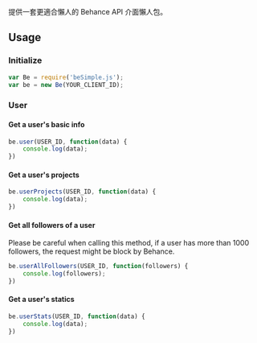 提供一套更適合懶人的 Behance API 介面懶人包。

## Usage
### Initialize
```js
var Be = require('beSimple.js');
var be = new Be(YOUR_CLIENT_ID);
```
### User

#### Get a user's basic info
```js
be.user(USER_ID, function(data) {
	console.log(data);
})
```
#### Get a user's projects
```js
be.userProjects(USER_ID, function(data) {
	console.log(data);
})
```
#### Get all followers of a user
Please be careful when calling this method, if a user has more than 1000 followers, the request might be block by Behance.
```js
be.userAllFollowers(USER_ID, function(followers) {
	console.log(followers);
})
```
#### Get a user's statics
```js
be.userStats(USER_ID, function(data) {
	console.log(data);
})
```